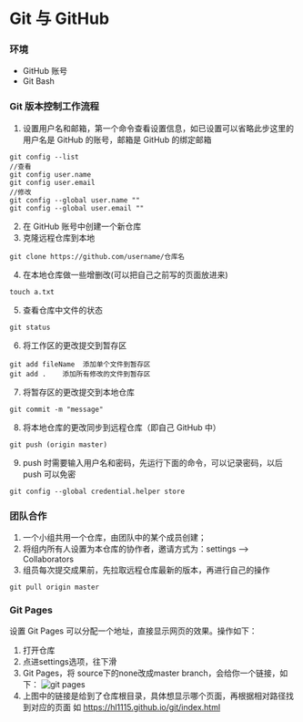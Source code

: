 # Git 与  GitHub

### 环境

- GitHub 账号
- Git Bash

### Git 版本控制工作流程

1. 设置用户名和邮箱，第一个命令查看设置信息，如已设置可以省略此步这里的用户名是 GitHub 的账号，邮箱是 GitHub 的绑定邮箱 
```
git config --list
//查看
git config user.name
git config user.email
//修改
git config --global user.name ""
git config --global user.email ""  
```
2. 在 GitHub 账号中创建一个新仓库
3. 克隆远程仓库到本地
```
git clone https://github.com/username/仓库名 
```
4. 在本地仓库做一些增删改(可以把自己之前写的页面放进来)
```
touch a.txt
```
5. 查看仓库中文件的状态
```
git status  
```
6. 将工作区的更改提交到暂存区
```
git add fileName  添加单个文件到暂存区
git add .    添加所有修改的文件到暂存区
```
7. 将暂存区的更改提交到本地仓库
```
git commit -m "message"
```
8. 将本地仓库的更改同步到远程仓库（即自己 GitHub 中）
```
git push (origin master)  
```
9. push 时需要输入用户名和密码，先运行下面的命令，可以记录密码，以后 push 可以免密
```
git config --global credential.helper store  
```

### 团队合作

1. 一个小组共用一个仓库，由团队中的某个成员创建；
2. 将组内所有人设置为本仓库的协作者，邀请方式为：settings —> Collaborators
3. 组员每次提交成果前，先拉取远程仓库最新的版本，再进行自己的操作
```
git pull origin master
```

### Git Pages

设置 Git Pages 可以分配一个地址，直接显示网页的效果。操作如下：

1. 打开仓库
2. 点进settings选项，往下滑
3. Git Pages，将 source下的none改成master branch，会给你一个链接，如下：
![git pages](./imgs/gitpages.png)
4. 上图中的链接是给到了仓库根目录，具体想显示哪个页面，再根据相对路径找到对应的页面
如 https://hl1115.github.io/git/index.html